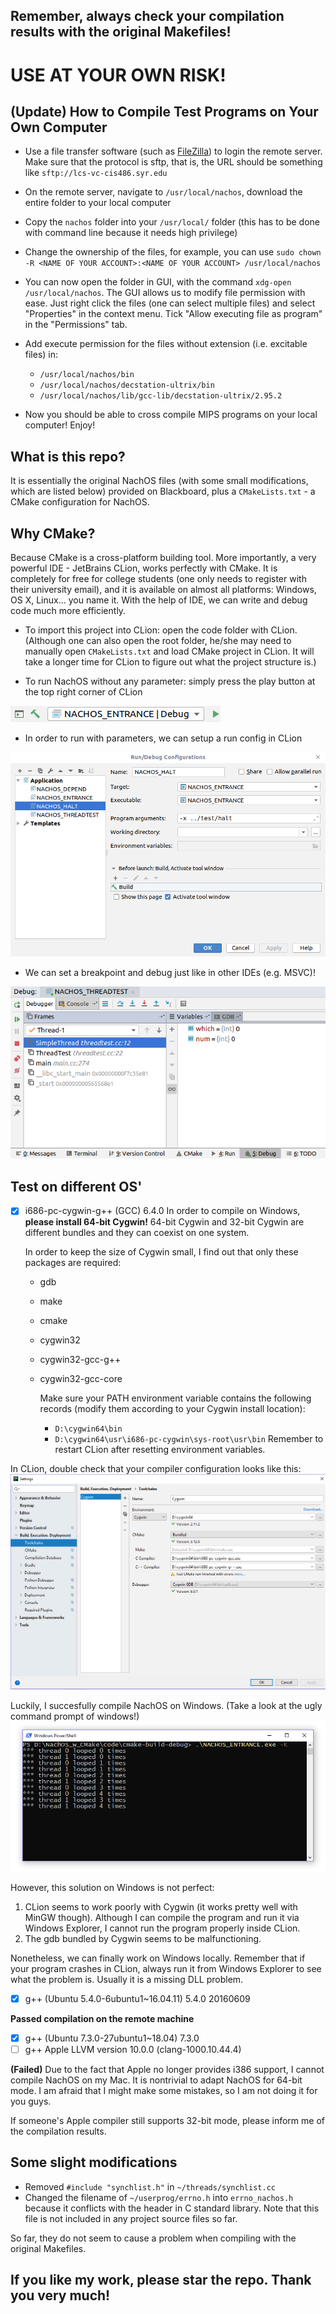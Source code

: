 ## Remember, always check your compilation results with the original Makefiles!
# USE AT YOUR OWN RISK!

## (Update) How to Compile Test Programs on Your Own Computer

- Use a file transfer software (such as [FileZilla](https://filezilla-project.org/)) to login the remote server. Make sure that the protocol is sftp, that is, the URL should be something like ```sftp://lcs-vc-cis486.syr.edu```
- On the remote server, navigate to ```/usr/local/nachos```, download the entire folder to your local computer
- Copy the ```nachos``` folder into your ```/usr/local/``` folder (this has to be done with command line because it needs high privilege)
- Change the ownership of the files, for example, you can use ```sudo chown -R <NAME OF YOUR ACCOUNT>:<NAME OF YOUR ACCOUNT> /usr/local/nachos ```
- You can now open the folder in GUI, with the command ```xdg-open /usr/local/nachos```. The GUI allows us to modify file permission with ease. Just right click the files (one can select multiple files) and select "Properties" in the context menu. Tick "Allow executing file as program" in the "Permissions" tab.
-  Add execute permission for the files without extension (i.e. excitable files) in:
	- ```/usr/local/nachos/bin```
	- ```/usr/local/nachos/decstation-ultrix/bin```
	- ```/usr/local/nachos/lib/gcc-lib/decstation-ultrix/2.95.2```

- Now you should be able to cross compile MIPS programs on your local computer! Enjoy!

## What is this repo?

It is essentially the original NachOS files (with some small modifications, which are listed below) provided on Blackboard, plus a ```CMakeLists.txt``` - a CMake configuration for NachOS.

## Why CMake?

Because CMake is a cross-platform building tool. More importantly, a very powerful IDE - JetBrains CLion, works perfectly with CMake. It is completely for free for college students (one only needs to register with their university email), and it is available on almost all platforms: Windows, OS X, Linux... you name it. With the help of IDE, we can write and debug code much more efficiently.

- To import this project into CLion: open the code folder with CLion. (Although one can also open the root folder, he/she may need to manually open ```CMakeLists.txt``` and load CMake project in CLion. It will take a longer time for CLion to figure out what the project structure is.)

- To run NachOS without any parameter: simply press the play button at the top right corner of CLion

![cion_run](./image/clion_build_bar.png)

- In order to run with parameters, we can setup a run config in CLion

![clion_config](./image/clion_run_config.png)

- We can set a breakpoint and debug just like in other IDEs (e.g. MSVC)!

![clion_debug](./image/clion_debug.png)

## Test on different OS'


- [x] i686-pc-cygwin-g++ (GCC) 6.4.0
  In order to compile on Windows, **please install 64-bit Cygwin!**  64-bit Cygwin and 32-bit Cygwin are different bundles and they can coexist on one system.

  In order to keep the size of Cygwin small, I find out that only these packages are required:

  - gdb
  - make
  - cmake
  - cygwin32
  - cygwin32-gcc-g++
  - cygwin32-gcc-core

	Make sure your PATH environment variable contains the following records (modify them according to your Cygwin install location):
	- ```D:\cygwin64\bin```
	- ```D:\cygwin64\usr\i686-pc-cygwin\sys-root\usr\bin```
Remember to restart CLion after resetting environment variables.

In CLion, double check that your compiler configuration looks like this:
![clion_windows](./image/clion_cygwin.png)

Luckily, I succesfully compile NachOS on Windows. (Take a look at the ugly command prompt of windows!)
![nachos_windows](./image/nachos_windows.png)


However, this solution on Windows is not perfect:
1. CLion seems to work poorly with Cygwin (it works pretty well with MinGW though). Although I can compile the program and run it via Windows Explorer, I cannot run the program properly inside CLion.
2. The gdb bundled by Cygwin seems to be malfunctioning. 

Nonetheless, we can finally work on Windows locally. Remember that if your program crashes in CLion, always run it from Windows Explorer to see what the problem is. Usually it is a missing DLL problem.
- [x] g++ (Ubuntu 5.4.0-6ubuntu1~16.04.11) 5.4.0 20160609

**Passed compilation on the remote machine**
- [x] g++ (Ubuntu 7.3.0-27ubuntu1~18.04) 7.3.0
- [ ] g++ Apple LLVM version 10.0.0 (clang-1000.10.44.4)

**(Failed)** Due to the fact that Apple no longer provides i386 support, I cannot compile NachOS on my Mac. It is nontrivial to adapt NachOS for 64-bit mode. I am afraid that I might make some mistakes, so I am not doing it for you guys.

If someone's Apple compiler still supports 32-bit mode, please inform me of the compilation results.

## Some slight modifications
- Removed ```#include "synchlist.h"``` in ```~/threads/synchlist.cc```
- Changed the filename of ```~/userprog/errno.h``` into ```errno_nachos.h``` because it conflicts with the header in C standard library. Note that this file is not included in any project source files so far.

So far, they do not seem to cause a problem when compiling with the original Makefiles.

## If you like my work, please star the repo. Thank you very much!
